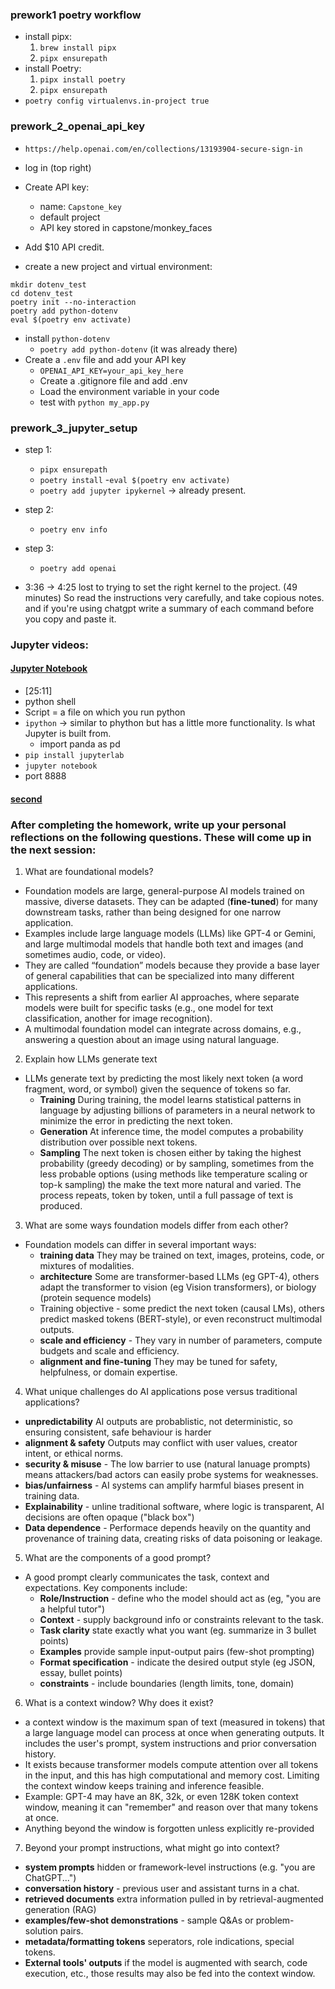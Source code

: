 ### prework1 poetry workflow

- install pipx:
  1. `brew install pipx`
  2. `pipx ensurepath`
- install Poetry:
  1. `pipx install poetry`
  2. `pipx ensurepath`
- `poetry config virtualenvs.in-project true`

### prework_2_openai_api_key

- `https://help.openai.com/en/collections/13193904-secure-sign-in`
- log in  (top right)
- Create API key:
  - name: `Capstone_key`
  - default project
  - API key stored in capstone/monkey_faces
- Add $10 API credit.

- create a new project and virtual environment:

```
mkdir dotenv_test
cd dotenv_test
poetry init --no-interaction
poetry add python-dotenv
eval $(poetry env activate)
```

- install `python-dotenv`
  - `poetry add python-dotenv` (it was already there) 
- Create a `.env` file and add your API key
  - `OPENAI_API_KEY=your_api_key_here`
  - Create a .gitignore file and add .env
  - Load the environment variable in your code
  - test with `python my_app.py`

### prework_3_jupyter_setup
- step 1:
  - `pipx ensurepath`
  - `poetry install`
  -`eval $(poetry env activate)`
  - `poetry add jupyter ipykernel` -> already present.
- step 2:
  - `poetry env info`
- step 3:
  - `poetry add openai`

- 3:36 -> 4:25 lost to trying to set the right kernel to the project. (49 minutes) So read the instructions very carefully, and take copious notes. and if you're using chatgpt write a summary of each command before you copy and paste it.

### Jupyter videos:

#### [Jupyter Notebook](https://www.youtube.com/watch?v=5pf0_bpNbkw)

- [25:11]
- python shell
- Script = a file on which you run python
- `ipython` -> similar to phython but has a little more functionality. Is what Jupyter is built from.
  - import panda as pd
- `pip install jupyterlab`
- `jupyter notebook`
- port 8888

#### [second](https://www.youtube.com/watch?v=1Z8T36sZ9WI)

### After completing the homework, write up your personal reflections on the following questions. These will come up in the next session:

1. What are foundational models?
- Foundation models are large, general-purpose AI models trained on massive, diverse datasets. They can be adapted (**fine-tuned**) for many downstream tasks, rather than being designed for one narrow application.
- Examples include large language models (LLMs) like GPT-4 or Gemini, and large multimodal models that handle both text and images (and sometimes audio, code, or video).
- They are called “foundation” models because they provide a base layer of general capabilities that can be specialized into many different applications.
- This represents a shift from earlier AI approaches, where separate models were built for specific tasks (e.g., one model for text classification, another for image recognition).
- A multimodal foundation model can integrate across domains, e.g., answering a question about an image using natural language.

2. Explain how LLMs generate text

- LLMs generate text by predicting the most likely next token (a word fragment, word, or symbol) given the sequence of tokens so far.
  - **Training** During training, the model learns statistical patterns in language by adjusting billions of parameters in a neural network to minimize the error in predicting the next token.
  - **Generation** At inference time, the model computes a probability distribution over possible next tokens.
  - **Sampling** The next token is chosen either by taking the highest probability (greedy decoding) or by sampling, sometimes from the less probable options (using methods like temperature scaling or top-k sampling) the make the text more natural and varied. The process repeats, token by token, until a full passage of text is produced.

3. What are some ways foundation models differ from each other?

- Foundation models can differ in several important ways:
  - **training data** They may be trained on text, images, proteins, code, or mixtures of modalities.
  - **architecture** Some are transformer-based LLMs (eg GPT-4), others adapt the transformer to vision (eg Vision transformers), or biology (protein sequence models)
  - Training objective - some predict the next token (causal LMs), others predict masked tokens (BERT-style), or even reconstruct multimodal outputs.
  - **scale and efficiency** - They vary in number of parameters, compute budgets and scale and efficiency.
  - **alignment and fine-tuning** They may be tuned for safety, helpfulness, or domain expertise.

4. What unique challenges do AI applications pose versus traditional applications?

- **unpredictability** AI outputs are probablistic, not deterministic, so ensuring consistent, safe behaviour is harder
- **alignment & safety** Outputs may conflict with user values, creator intent, or ethical norms.
- **security & misuse** - The low barrier to use (natural lanuage prompts) means attackers/bad actors can easily probe systems for weaknesses.
- **bias/unfairness** - AI systems can amplify harmful biases present in training data.
- **Explainability** - unline traditional software, where logic is transparent, AI decisions are often opaque ("black box")
- **Data dependence** - Performace depends heavily on the quantity and provenance of training data, creating risks of data poisoning or leakage.

5. What are the components of a good prompt?

- A good prompt clearly communicates the task, context and expectations. Key components include:
  - **Role/Instruction** - define who the model should act as (eg, "you are a helpful tutor")
  - **Context** - supply background info or constraints relevant to the task.
  - **Task clarity** state exactly  what you want (eg. summarize in 3 bullet points)
  - **Examples** provide sample input-output pairs (few-shot prompting)
  - **Format specification** - indicate the desired output style (eg JSON, essay, bullet points)
  - **constraints** - include boundaries (length limits, tone, domain)

6. What is a context window? Why does it exist?

- a context window is the maximum span of text (measured in tokens) that a large language model can process at once when generating outputs. It includes the user's prompt, system instructions and prior conversation history.
- It exists because transformer models compute attention over all tokens in the input, and this has high computational and memory cost. Limiting the context window keeps training and inference feasible.
- Example: GPT-4 may have an 8K, 32k, or even 128K token context window, meaning it can "remember" and reason over that many tokens at once.
- Anything beyond the window is forgotten unless explicitly re-provided

7. Beyond your prompt instructions, what might go into context?

- **system prompts** hidden or framework-level instructions (e.g. "you are ChatGPT...")
- **conversation history** - previous user and assistant turns in a chat.
- **retrieved documents** extra information pulled in by retrieval-augmented generation (RAG)
- **examples/few-shot demonstrations** - sample Q&As or problem-solution pairs.
- **metadata/formatting tokens** seperators, role indications, special tokens.
- **External tools' outputs** if the model is augmented with search, code execution, etc., those results may also be fed into the context window.





